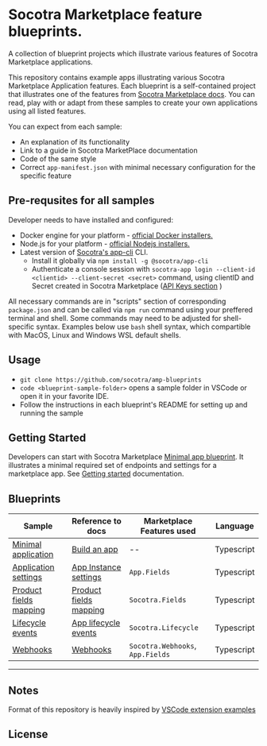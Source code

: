 
# Socotra Marketplace feature blueprints.

A collection of blueprint projects which illustrate various features of Socotra Marketplace applications.

This repository contains example apps illustrating various Socotra Marketplace Application features. Each blueprint is a self-contained project that illustrates one of the features from [Socotra Marketplace docs](https://socotra.atlassian.net/wiki/spaces/MD/pages/2593620097/Reference+Guides). You can read, play with or adapt from these samples to create your own applications using all listed features.

You can expect from each sample:
- An explanation of its functionality
- Link to a guide in Socotra MarketPlace documentation
- Code of the same style
- Correct `app-manifest.json` with minimal necessary configuration for the specific feature


## Pre-requsites for all samples

Developer needs to have installed and configured:

- Docker engine for your platform - [official Docker installers.](https://www.docker.com/)
- Node.js for your platform - [official Nodejs installers.](https://nodejs.org)
- Latest version of [Socotra's app-cli](https://www.npmjs.com/package/@socotra/app-cli) CLI.
    - Install it globally via `npm install -g @socotra/app-cli`
    - Authenticate a console session with `socotra-app login --client-id <clientid> --client-secret <secret>` command, using clientID and Secret created in
    Socotra Marketplace ([API Keys section](https://marketplace.socotra.com/dashboard/api-keys) )


All necessary commands are in "scripts" section of corresponding `package.json` and can be called via `npm run` command using your preffered terminal and shell. Some commands may need to be adjusted for shell-specific syntax. Examples below use `bash` shell syntax, which compartible with MacOS, Linux and Windows WSL default shells.

## Usage

- `git clone https://github.com/socotra/amp-blueprints`
- `code <blueprint-sample-folder>` opens a sample folder in VSCode or open it in your favorite IDE.
- Follow the instructions in each blueprint's README for setting up and running the sample


## Getting Started

Developers can start with Socotra Marketplace [Minimal app blueprint](https://github.com/socotra/amp-blueprints/tree/main/app-minimal.sample). It illustrates a minimal required set of endpoints and settings for a marketplace app. See [Getting started](https://socotra.atlassian.net/wiki/spaces/MD/pages) documentation.

## Blueprints

| Sample | Reference to docs | Marketplace Features used| Language |
| ------ | ----- | --- | --- |
| [Minimal application](https://github.com/socotra/amp-blueprints/tree/main/app-minimal.sample)| [Build an app](https://docs.marketplace.smp-dev.com/user-guides/build-an-app) | -- | Typescript
| [Application settings](https://github.com/socotra/amp-blueprints/tree/main/app-settings.sample) | [App Instance settings](https://socotra.atlassian.net/wiki/spaces/MD/pages) | `App.Fields`| Typescript
| [Product fields mapping](https://github.com/socotra/amp-blueprints/tree/main/product-fields.sample) | [Product fields mapping](https://socotra.atlassian.net/wiki/spaces/MD/pages) | `Socotra.Fields`| Typescript
| [Lifecycle events](https://github.com/socotra/amp-blueprints/tree/main/lifecycle-events.sample) | [App lifecycle events](https://docs.marketplace.smp-dev.com/reference-guides/lifecycle-events) | `Socotra.Lifecycle`| Typescript
| [Webhooks](https://github.com/socotra/amp-blueprints/tree/main/webhooks.sample) | [Webhooks](https://docs.marketplace.smp-dev.com/reference-guides/webhooks) | `Socotra.Webhooks`, `App.Fields` | Typescript


----

## Notes
Format of this repository is heavily inspired by [VSCode extension examples](https://github.com/microsoft/vscode-extension-samples)


## License

